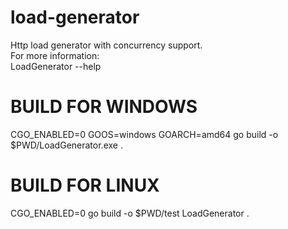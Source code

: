 # load-generator
Http load generator with concurrency support.<br>
For more information:<br>
LoadGenerator --help<br>
# BUILD FOR WINDOWS
CGO_ENABLED=0 GOOS=windows GOARCH=amd64 go build -o $PWD/LoadGenerator.exe .<br>
# BUILD FOR LINUX
CGO_ENABLED=0 go build -o $PWD/test LoadGenerator .